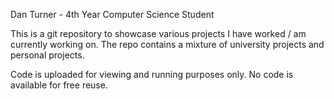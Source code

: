 Dan Turner - 4th Year Computer Science Student

This is a git repository to showcase various projects I have worked / am currently working on. 
The repo contains a mixture of university projects and personal projects.

Code is uploaded for viewing and running purposes only. No code is available for free reuse.

<!---
dan-turner-djt/dan-turner-djt is a ✨ special ✨ repository because its `README.md` (this file) appears on your GitHub profile.
You can click the Preview link to take a look at your changes.
--->
